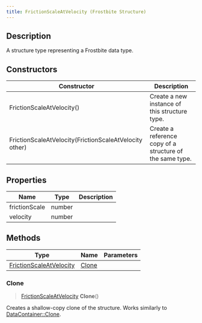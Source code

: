 ```yaml
---
title: FrictionScaleAtVelocity (Frostbite Structure)
---
```

## Description

A structure type representing a Frostbite data type.

## Constructors

| Constructor                                            | Description                                              |
| ------------------------------------------------------ | -------------------------------------------------------- |
| FrictionScaleAtVelocity()                              | Create a new instance of this structure type.            |
| FrictionScaleAtVelocity(FrictionScaleAtVelocity other) | Create a reference copy of a structure of the same type. |

## Properties

| Name          | Type   | Description |
| ------------- | ------ | ----------- |
| frictionScale | number |             |
| velocity      | number |             |

## Methods

| Type                                               | Name            | Parameters |
| -------------------------------------------------- | --------------- | ---------- |
| [FrictionScaleAtVelocity](FrictionScaleAtVelocity) | [Clone](#clone) |            |

### Clone

> [FrictionScaleAtVelocity](FrictionScaleAtVelocity) **Clone**()

Creates a shallow-copy clone of the structure. Works similarly to [DataContainer::Clone](/vext/ref/cls/shr/datacontainer#clone).
